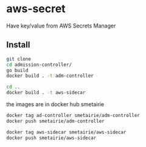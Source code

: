 # aws-secret

Have key/value from AWS Secrets Manager

## Install

````bash
git clone
cd admission-controller/
go build
docker build . -t adm-controller

cd ..
docker build . -t aws-sidecar
````

the images are in docker hub smetairie
````bash
docker tag ad-controller smetairie/adm-controller
docker push smetairie/adm-controller

docker tag aws-sidecar smetairie/aws-sidecar
docker push smetairie/aws-sidecar
````
